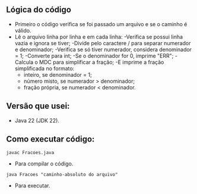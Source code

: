 ## Lógica do código
 - Primeiro o código verifica se foi passado um arquivo e se o caminho é válido.
 - Lê o arquivo linha por linha e em cada linha:
  -Verifica se possui linha vazia e ignora se tiver;
  -Divide pelo caractere / para separar numerador e denominador;
  -Verifica se só tiver numerador, considera denominador = 1;
  -Converte para int;
  -Se o denominador for 0, imprime "ERR";
  -Calcula o MDC para simplificar a fração;
  -E imprime a fração simplificada no formato:
   - inteiro, se denominador = 1;
    - número misto, se numerador > denominador;
     - fração própria, se numerador < denominador.

## Versão que usei:
- Java 22 (JDK 22).

## Como executar  código:

```
javac Fracoes.java
```
- Para compilar o código.

```
java Fracoes "caminho-absoluto do arquivo"
```
  - Para executar.

